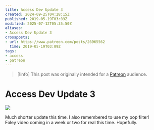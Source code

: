```yaml
---
title: Access Dev Update 3
created: 2024-09-25T04:28:15Z
published: 2019-05-19T03:09Z
modified: 2025-07-12T05:35:50Z
aliases:
- Access Dev Update 3
crossposts:
- url: https://www.patreon.com/posts/26965562
  time: 2019-05-19T03:09Z
tags:
- access
- patreon
---
```


> [!info]
> This post was originally intended for a [Patreon](../tags/patreon.md) audience.

# Access Dev Update 3

![](https://vimeo.com/573303911)

Much shorter update this time. I also remembered to use my pop filter! Foley video coming in a week or two for real this time. Hopefully.
